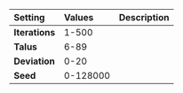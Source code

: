 | Setting | Values | Description |
| :--- | :--- | :--- |
| **Iterations** | 1-500 ||
| **Talus** | 6-89 ||
| **Deviation** | 0-20 ||
| **Seed** | 0-128000 ||
